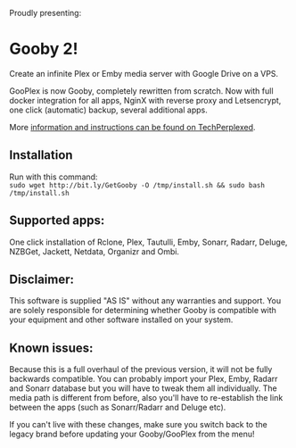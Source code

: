 Proudly presenting:

# Gooby 2!

Create an infinite Plex or Emby media server with Google Drive on a VPS.

GooPlex is now Gooby, completely rewritten from scratch. Now with full docker integration for all apps, NginX with reverse proxy and Letsencrypt, one click (automatic) backup, several additional apps.

More [information and instructions can be found on TechPerplexed](http://bit.ly/TechPerplexed "How to create an infinite media server using a VPS and Cloud service").

## Installation

Run with this command:  
`sudo wget http://bit.ly/GetGooby -O /tmp/install.sh && sudo bash /tmp/install.sh`

## Supported apps:

One click installation of Rclone, Plex, Tautulli, Emby, Sonarr, Radarr, Deluge, NZBGet, Jackett, Netdata, Organizr and Ombi.

## Disclaimer:

This software is supplied "AS IS" without any warranties and support. You are solely responsible for determining whether Gooby is compatible with your equipment and other software installed on your system.

## Known issues:

Because this is a full overhaul of the previous version, it will not be fully backwards compatible. You can probably import your Plex, Emby, Radarr and Sonarr database but you will have to tweak them all individually. The media path is different from before, also you'll have to re-establish the link between the apps (such as Sonarr/Radarr and Deluge etc).

If you can't live with these changes, make sure you switch back to the legacy brand before updating your Gooby/GooPlex from the menu!
